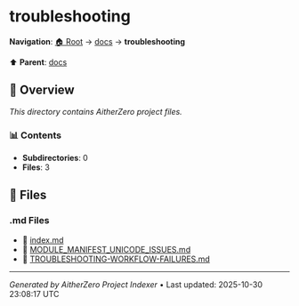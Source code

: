 # troubleshooting

**Navigation**: [🏠 Root](../../index.md) → [docs](../index.md) → **troubleshooting**

⬆️ **Parent**: [docs](../index.md)

## 📖 Overview

*This directory contains AitherZero project files.*

### 📊 Contents

- **Subdirectories**: 0
- **Files**: 3

## 📄 Files

### .md Files

- 📝 [index.md](./index.md)
- 📝 [MODULE_MANIFEST_UNICODE_ISSUES.md](./MODULE_MANIFEST_UNICODE_ISSUES.md)
- 📝 [TROUBLESHOOTING-WORKFLOW-FAILURES.md](./TROUBLESHOOTING-WORKFLOW-FAILURES.md)

---

*Generated by AitherZero Project Indexer* • Last updated: 2025-10-30 23:08:17 UTC

